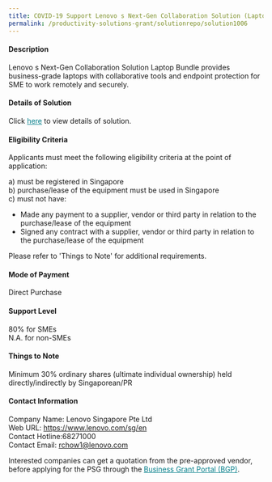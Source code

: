 ```yaml
---
title: COVID-19 Support Lenovo s Next-Gen Collaboration Solution (Laptop + Microsoft 365 only) - ThinkBook Next-Gen Collaboration Solution
permalink: /productivity-solutions-grant/solutionrepo/solution1006
---
```


#### Description

Lenovo s Next-Gen Collaboration Solution Laptop Bundle provides  business-grade laptops with collaborative tools and endpoint protection for SME to work remotely and securely. 

#### Details of Solution

Click <a href='https://govassist.gobusiness.gov.sg/images/psg/Desensitised_Lenovo-Business_Laptop_Bundle-Annex_3_CR_wef_15_Sept_2020_Part_1.pdf' style='color:#037e8a'>here</a> to view details of solution.

#### Eligibility Criteria

Applicants must meet the following eligibility criteria at the point of application:

a) must be registered in Singapore <br>
b) purchase/lease of the equipment must be used in Singapore <br>
c) must not have:
- Made any payment to a supplier, vendor or third party in relation to the purchase/lease of the equipment
- Signed any contract with a supplier, vendor or third party in relation to the purchase/lease of the equipment

Please refer to 'Things to Note' for additional requirements.

#### Mode of Payment
Direct Purchase

#### Support Level
80% for SMEs <br>
N.A. for non-SMEs

#### Things to Note
Minimum 30% ordinary shares (ultimate individual ownership) held directly/indirectly by Singaporean/PR

#### Contact Information
Company Name: Lenovo Singapore Pte Ltd <br>Web URL: https://www.lenovo.com/sg/en <br>Contact Hotline:68271000 <br>Contact Email: rchow1@lenovo.com 

Interested companies can get a quotation from the pre-approved vendor, before applying for the PSG through the <a target='_blank' style='color:#037e8a' href='https://www.businessgrants.gov.sg/'>Business Grant Portal (BGP)</a>.

